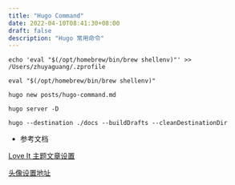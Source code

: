 ```yaml
---
title: "Hugo Command"
date: 2022-04-10T08:41:30+08:00
draft: false
description: "Hugo 常用命令"
---
```


<!--more-->



```shell
echo 'eval "$(/opt/homebrew/bin/brew shellenv)"' >> /Users/zhuyaguang/.zprofile

eval "$(/opt/homebrew/bin/brew shellenv)"

hugo new posts/hugo-command.md

hugo server -D

hugo --destination ./docs --buildDrafts --cleanDestinationDir 
```





* 参考文档

[Love It 主题文章设置](https://hugoloveit.com/zh-cn/theme-documentation-basics/)

[头像设置地址](https://en.gravatar.com/emails/)



